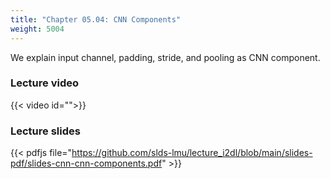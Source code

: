 ```yaml
---
title: "Chapter 05.04: CNN Components"
weight: 5004
---
```

We explain input channel, padding, stride, and pooling as CNN component.

<!--more-->

### Lecture video

{{< video id="">}}

### Lecture slides

{{< pdfjs file="https://github.com/slds-lmu/lecture_i2dl/blob/main/slides-pdf/slides-cnn-cnn-components.pdf" >}}

